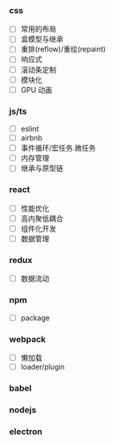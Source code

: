 ### css

- [ ] 常用的布局
- [ ] 盒模型与继承
- [ ] 重排(reflow)/重绘(repaint)
- [ ] 响应式
- [ ] 滚动条定制
- [ ] 模块化
- [ ] GPU 动画

### js/ts

- [ ] eslint
- [ ] airbnb
- [ ] 事件循环/宏任务.微任务
- [ ] 内存管理
- [ ] 继承与原型链

### react

- [ ] 性能优化
- [ ] 高内聚低耦合
- [ ] 组件化开发
- [ ] 数据管理

### redux

- [ ] 数据流动

### npm

- [ ] package

### webpack

- [ ] 懒加载
- [ ] loader/plugin

### babel

### nodejs

### electron

